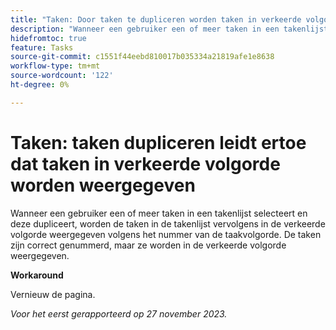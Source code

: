 ```yaml
---
title: "Taken: Door taken te dupliceren worden taken in verkeerde volgorde weergegeven"
description: "Wanneer een gebruiker een of meer taken in een takenlijst selecteert en deze dupliceert, worden de taken in de takenlijst vervolgens in de verkeerde volgorde weergegeven volgens het taakordernummer. De taken zijn correct genummerd, maar ze worden in de verkeerde volgorde weergegeven. Er is een oplossing beschikbaar."
hidefromtoc: true
feature: Tasks
source-git-commit: c1551f44eebd810017b035334a21819afe1e8638
workflow-type: tm+mt
source-wordcount: '122'
ht-degree: 0%

---
```



# Taken: taken dupliceren leidt ertoe dat taken in verkeerde volgorde worden weergegeven

Wanneer een gebruiker een of meer taken in een takenlijst selecteert en deze dupliceert, worden de taken in de takenlijst vervolgens in de verkeerde volgorde weergegeven volgens het nummer van de taakvolgorde. De taken zijn correct genummerd, maar ze worden in de verkeerde volgorde weergegeven.

**Workaround**

Vernieuw de pagina.

_Voor het eerst gerapporteerd op 27 november 2023._
